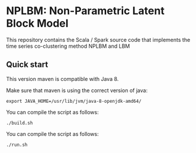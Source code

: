 # NPLBM:  Non-Parametric Latent Block Model

This repository contains the Scala / Spark source code that implements the time series co-clustering method NPLBM and LBM

## Quick start

This version maven is compatible with Java 8.

Make sure that maven is using the correct version of java:

```
export JAVA_HOME=/usr/lib/jvm/java-8-openjdk-amd64/
```

You can compile the script as follows:
```
./build.sh
```
You can compile the script as follows:
```
./run.sh
```